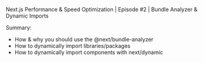 Next.js Performance & Speed Optimization | Episode #2 | Bundle Analyzer & Dynamic Imports

Summary:
- How & why you should use the @next/bundle-analyzer 
- How to dynamically import libraries/packages
- How to dynamically import components with next/dynamic